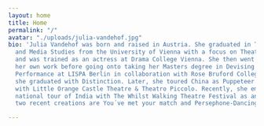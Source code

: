 ```yaml
---
layout: home
title: Home
permalink: "/"
avatar: "./uploads/julia-vandehof.jpg"
bio: 'Julia Vandehof was born and raised in Austria. She graduated in Theater, Film
  and Media Studies from the University of Vienna with a focus on Theatre Pedagogy
  and was trained as an actress at Drama College Vienna. She then went onto create
  her own work before going onto taking her Masters degree in Devising Theatre and
  Performance at LISPA Berlin in collaboration with Rose Bruford College London, where
  she graduated with Distinction. Later, she toured China as Puppeteer and Co-Director
  with Little Orange Castle Theatre & Theatro Piccolo. Recently, she embarked on a
  national tour of India with The Whilst Walking Theatre Festival as an Actress. Her
  two recent creations are You´ve met your match and Persephone-Dancing with the Shadows. '

---
```


